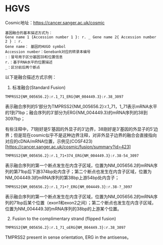 # HGVS
Cosmic地址：https://cancer.sanger.ac.uk/cosmic
```
基因融合的基本描述方式为：
Gene name 1 {Accession number 1 }: r. _ Gene name 2{ Accession number 2 } : r.
Gene name： 基因的HUGO symbol
Accession number：Genebank对应的转录本编号
:：冒号用于区分基因ID和位置信息
r.：基于RNA水平的位置描述
_：区分前后两个断点
```
以下是融合描述方式示例：

1. 标准融合(Standard Fusion)
```
TMPRSS2{NM_005656.2}:r.1_71_ERG{NM_004449.3}:r.38_3097
```
表示融合序列的5‘部分为TMPRSS2{NM_005656.2}:r.1_71，1_71表示mRNA水平的1到71bp；融合序列的3’部分为ERG{NM_004449.3}的mRNA序列的38到3097bp；

有些注释中，71刚好是5’基因的外显子的3’边界，38刚好是3‘基因的外显子的5’边界；但是现在cosmic似乎不是这种边界注释，对非外显子边界的融合会直接指向对应的cDNA/mRNA位置，示例见(COSF423)[https://cancer.sanger.ac.uk/cosmic/fusion/summary?id=423]
```
TMPRSS2{NM_005656.2}:r.1_71+374_ERG{NM_004449.3}:r.38-54_3097
```
表示融合序列的第一个断点发生在内含子区域，位置为NM_005656.2的mRNA序列的第71bp后下游374bp处内含子；第二个断点也发生在内含子区域，位置为NM_004449.3的mRNA序列的第38bp上游54bp处内含子；
```
TMPRSS2{NM_005656.2}:r.1_71+?_ERG{NM_004449.3}:r.38-?_3097
```
表示融合序列的第一个断点发生在内含子区域，位置为NM_005656.2的mRNA序列的71bp后某个位置（exon1和exon2之间）；第二个断点也发生在内含子区域，位置为NM_004449.3的mRNA序列的38bp的上游某个位置。

2. Fusion to the complimentary strand (flipped fusion)
```
TMPRSS2{NM_005656.2}:r.1_71_oERG{NM_004449.3}:r.38_3097
```
TMPRSS2 present in sense orientation, ERG in the antisense。